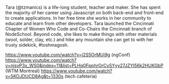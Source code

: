 Tara (@tzmanics) is a life-long student, teacher and maker. She has spent the majority of her career using Javascript on both back-end and front-end to create applications. In her free time she works in her community to educate and learn from other developers. Tara launched the Cincinnati Chapter of Women Who Code and Co-Chairs the Cincinnati branch of NodeSchool. Beyond code, she likes to make things with other materials (wool, solder, clay, etc.) and hike any mountain she can get to with her trusty sidekick, #toshmagosh.

https://www.youtube.com/watch?v=j2S5OrMUj9g (ngConf)
https://www.youtube.com/watch?v=njsvP3x_WS0&index=11&list=PLHq0FpphrOrCvSYyy27JZYI56k2HUKGbP (WTM Montreal)
https://www.youtube.com/watch?v=5KOJDUCD8Ag&t=1330s (tech cafeteria)